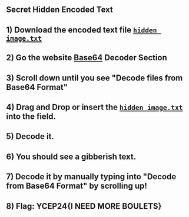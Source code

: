 ## Secret Hidden Encoded Text

## 1) Download the encoded text file [`hidden image.txt`](dist/hidden%20image.txt)

## 2) Go the website [Base64](https://www.base64decode.org/) Decoder Section

## 3) Scroll down until you see "Decode files from Base64 Format"

## 4) Drag and Drop or insert the [`hidden image.txt`](dist/hidden%20image.txt) into the field.

## 5) Decode it.

## 6) You should see a gibberish text.

## 7) Decode it by manually typing into "Decode from Base64 Format" by scrolling up!

## 8) Flag: YCEP24{I NEED MORE BOULETS}
